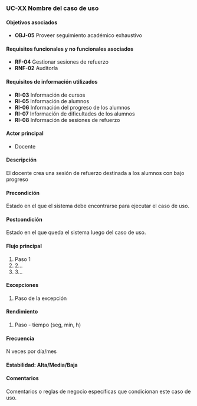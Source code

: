 ### UC-XX Nombre del caso de uso

#### Objetivos asociados

- **OBJ-05** Proveer seguimiento académico exhaustivo 

#### Requisitos funcionales y no funcionales asociados

- **RF-04** Gestionar sesiones de refuerzo
- **RNF-02** Auditoría

#### Requisitos de información utilizados

- **RI-03** Información de cursos
- **RI-05** Información de alumnos
- **RI-06** Información del progreso de los alumnos
- **RI-07** Información de dificultades de los alumnos
- **RI-08** Información de sesiones de refuerzo

#### Actor principal

- Docente

#### Descripción

El docente crea una sesión de refuerzo destinada a los alumnos con bajo progreso

#### Precondición

Estado en el que el sistema debe encontrarse para ejecutar el caso de uso.

#### Postcondición

Estado en el que queda el sistema luego del caso de uso.

#### Flujo principal

1. Paso 1
2. 2...
3. 3...

#### Excepciones

1. Paso de la excepción

#### Rendimiento

1. Paso - tiempo (seg, min, h)

#### Frecuencia

N veces por día/mes

#### Estabilidad: Alta/Media/Baja

#### Comentarios
Comentarios o reglas de negocio específicas que condicionan este caso de uso.
